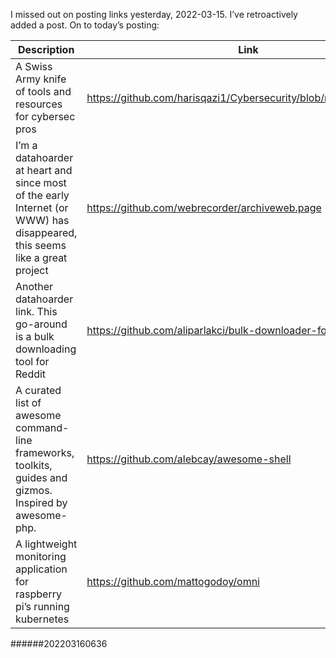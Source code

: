 I missed out on posting links yesterday, 2022-03-15. I’ve retroactively added a post. On to today’s posting:

Description | Link
------------ | ------------
A Swiss Army knife of tools and resources for cybersec pros | https://github.com/harisqazi1/Cybersecurity/blob/main/README.md
I’m a datahoarder at heart and since most of the early Internet (or WWW) has disappeared, this seems like a great project | https://github.com/webrecorder/archiveweb.page
Another datahoarder link. This go-around is a bulk downloading tool for Reddit | https://github.com/aliparlakci/bulk-downloader-for-reddit
A curated list of awesome command-line frameworks, toolkits, guides and gizmos. Inspired by awesome-php. | https://github.com/alebcay/awesome-shell
A lightweight monitoring application for raspberry pi’s running kubernetes |https://github.com/mattogodoy/omni

######202203160636
